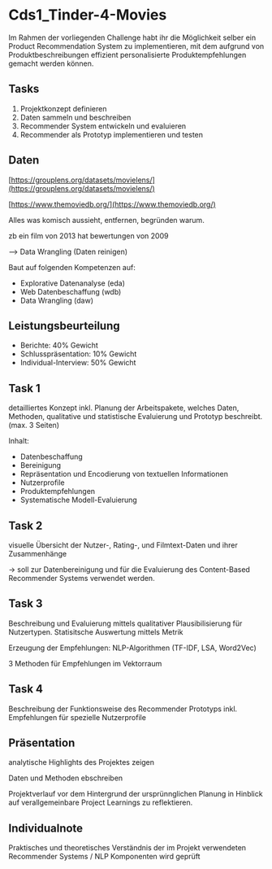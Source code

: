 # Cds1_Tinder-4-Movies
Im Rahmen der vorliegenden Challenge habt ihr die Möglichkeit selber ein Product Recommendation System zu implementieren, mit dem aufgrund von Produktbeschreibungen effizient personalisierte Produktempfehlungen gemacht werden können. 


## Tasks

1. Projektkonzept definieren
2. Daten sammeln und beschreiben
3. Recommender System entwickeln und evaluieren
4. Recommender als Prototyp implementieren und testen

## Daten

[https://grouplens.org/datasets/movielens/](https://grouplens.org/datasets/movielens/)

[https://www.themoviedb.org/](https://www.themoviedb.org/)

Alles was komisch aussieht, entfernen, begründen warum.

zb ein film von 2013 hat bewertungen von 2009

—> Data Wrangling (Daten reinigen)

Baut auf folgenden Kompetenzen auf:

- Explorative Datenanalyse (eda)
- Web Datenbeschaffung (wdb)
- Data Wrangling (daw)

## **Leistungsbeurteilung**

- Berichte: 40% Gewicht
- Schlusspräsentation: 10% Gewicht
- Individual-Interview: 50% Gewicht

## Task 1

detailliertes Konzept inkl. Planung der Arbeitspakete, welches Daten, Methoden, qualitative und statistische Evaluierung und Prototyp beschreibt. (max. 3 Seiten)

Inhalt: 

- Datenbeschaffung
- Bereinigung
- Repräsentation und Encodierung von textuellen Informationen
- Nutzerprofile
- Produktempfehlungen
- Systematische Modell-Evaluierung

## Task 2

visuelle Übersicht der Nutzer-, Rating-, und Filmtext-Daten und ihrer Zusammenhänge

→ soll zur Datenbereinigung und für die Evaluierung des Content-Based Recommender Systems verwendet werden.

## Task 3

Beschreibung und Evaluierung mittels qualitativer Plausibilisierung für Nutzertypen. Statisitsche Auswertung mittels Metrik

Erzeugung der Empfehlungen: NLP-Algorithmen (TF-IDF, LSA, Word2Vec)

3 Methoden für Empfehlungen im Vektorraum

## Task 4

Beschreibung der Funktionsweise des Recommender Prototyps inkl. Empfehlungen für spezielle Nutzerprofile

## Präsentation

analytische Highlights des Projektes zeigen

Daten und Methoden ebschreiben

Projektverlauf vor dem Hintergrund der ursprünnglichen Planung in Hinblick auf verallgemeinbare Project Learnings zu reflektieren.

## Individualnote

Praktisches und theoretisches Verständnis der im Projekt verwendeten Recommender Systems / NLP Komponenten wird geprüft
